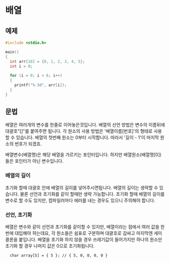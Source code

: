 배열
=======

예제
---------
```c
#include <stdio.h>

main()
{
  int arr[10] = {0, 1, 2, 3, 4, 5};
  int i = 0;
  
  for (i = 0; i < 6; i++)
  {
    printf("%-3d", arr[i]);
  }
}
```

문법
---------
배열은 여러개의 변수를 한줄로 이어놓은것입니다. 
배열의 선언 방법은 변수의 이름뒤에 대괄호"[]"를 붙여주면 됩니다. 
각 원소의 사용 방법은 '배열이름[번호]'의 형태로 사용할 수 있습니다. 
배열의 첫번째 원소는 0부터 시작합니다. 따라서 
'길이 - 1'이 마지막 원소의 번호가 되겠죠.

배열변수(배열명)은 해당 배열을 가르키는 포인터입니다.
 하지만 배열원소(배열명[0])들은 포인터가 아닌 변수입니다.

### 배열의 길이
초기화 할때 대괄호 안에 배열의 길이를 넣어주시면됩니다. 
배열의 길이는 생략할 수 있습니다. 물론 선언과 초기화를 같이 할때만 생략 가능합니다. 
초기화 할때 배열의 길이를 변수로 할 수도 있지만, 컴파일러마다 에러를 내는 경우도 있으니 주의해야 합니다.

### 선언, 초기화
배열은 변수와 같이 선언과 초기화를 같이할 수 있지만, 
배열이라는 점에서 여러 값을 한번에 대입해야 하는데요, 
각 원소들은 쉼표로 구분하며 대괄호로 감싸고 마지막엔 세미콜론을 붙입니다. 
배열을 초기화 하지 않을 경우 쓰레기값이 들어가지만 
하나의 원소만 초기화 할 경우 나머지 값은 0으로 초기화됩니다.

      char array[5] = { 5 }; // { 5, 0, 0, 0, 0 }
